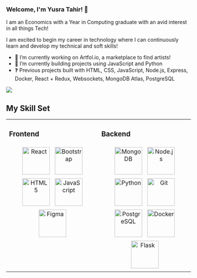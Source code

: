 ### Welcome, I'm Yusra Tahir! 👋

I am an Economics with a Year in Computing graduate with an avid interest in all things Tech!

I am excited to begin my career in technology where I can continuously learn and develop my technical and soft skills!


- 🔭 I’m currently working on Artfol.io, a marketplace to find artists!
- 🌱 I’m currently building projects using JavaScript and Python
- ❓ Previous projects built with HTML, CSS, JavaScript, Node.js, Express, Docker, React + Redux, Websockets, MongoDB Atlas, PostgreSQL

<img src="https://github-readme-stats.vercel.app/api?username=yusra-tahir&&show_icons=true&title_color=ffffff&icon_color=bb2acf&text_color=daf7dc&bg_color=151515">

## My Skill Set  
<table><tr><td valign="top" width="50%">

### Frontend  
<div align="center">  
<img style="margin: 5px" src="https://profilinator.rishav.dev/skills-assets/react-original-wordmark.svg" alt="React" height="75" />  
<img style="margin: 5px" src="https://profilinator.rishav.dev/skills-assets/bootstrap-plain.svg" alt="Bootstrap" height="75" />  
<img style="margin: 5px" src="https://profilinator.rishav.dev/skills-assets/html5-original-wordmark.svg" alt="HTML5" height="75" />  
<img style="margin: 5px" src="https://profilinator.rishav.dev/skills-assets/javascript-original.svg" alt="JavaScript" height="75" />   
<img style="margin: 5px" src="https://profilinator.rishav.dev/skills-assets/figma-icon.svg" alt="Figma" height="75" />  
</div>

</td><td valign="top" width="50%">

### Backend  
<div align="center">  
<img style="margin: 5px" src="https://profilinator.rishav.dev/skills-assets/mongodb-original-wordmark.svg" alt="MongoDB" height="75" />  
<img style="margin: 5px" src="https://profilinator.rishav.dev/skills-assets/nodejs-original-wordmark.svg" alt="Node.js" height="75" />  
<img style="margin: 5px" src="https://profilinator.rishav.dev/skills-assets/python-original.svg" alt="Python" height="75" />  
<img style="margin: 5px" src="https://profilinator.rishav.dev/skills-assets/git-scm-icon.svg" alt="Git" height="75" />    
<img style="margin: 5px" src="https://profilinator.rishav.dev/skills-assets/postgresql-original-wordmark.svg" alt="PostgreSQL" height="75" />  
<img style="margin: 5px" src="https://profilinator.rishav.dev/skills-assets/docker-original-wordmark.svg" alt="Docker" height="75" />  
<img style="margin: 5px" src="https://profilinator.rishav.dev/skills-assets/flask.png" alt="Flask" height="75" />  
</div>
